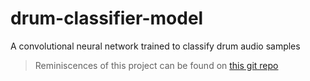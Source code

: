 # drum-classifier-model
A convolutional neural network trained to classify drum audio samples

> Reminiscences of this project can be found on [this git repo](https://github.com/GaussianWonder/drum-classifier)
